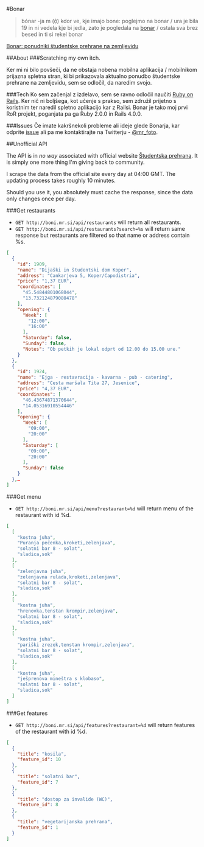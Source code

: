 #Bonar

> bónar -ja m (ọ̑) kdor ve, kje imajo bone: poglejmo na bonar / ura je bila 19 in ni vedela kje bi jedla, zato je pogledala na [bonar](http://bonar.si/) / ostala sva brez besed in ti si rekel bonar

[Bonar: ponudniki študentske prehrane na zemljevidu](http://bonar.si/)

##About
###Scratching my own itch.

Ker mi ni bilo povšeči, da ne obstaja nobena mobilna aplikacija / mobilnikom prijazna spletna stran, ki bi prikazovala aktualno ponudbo študentske prehrane na zemljevidu, sem se odločil, da naredim svojo.

###Tech
Ko sem začenjal z izdelavo, sem se ravno odločil naučiti [Ruby on Rails](http://rubyonrails.org/). Ker nič ni boljšega, kot učenje s prakso, sem združil prijetno s koristnim ter naredil spletno aplikacijo kar z Railsi. Bonar je tako moj prvi RoR projekt, poganjata pa ga Ruby 2.0.0 in Rails 4.0.0.

###Issues
Če imate kakršnekoli probleme ali ideje glede Bonarja, kar odprite [issue](https://github.com/mrfoto/bonar/issues) ali pa me kontaktirajte na Twitterju - [@mr_foto](https://twitter.com/mr_foto).

##Unofficial API

The API is in *no way* associated with official website [Študentska prehrana](http://www.studentska-prehrana.si/). It is simply one more thing I'm giving back to community.

I scrape the data from the official site every day at 04:00 GMT. The updating process takes roughly 10 minutes.

Should you use it, you absolutely must cache the response, since the data only changes once per day.

###Get restaurants

* `GET http://boni.mr.si/api/restaurants` will return all restaurants.
* `GET http://boni.mr.si/api/restaurants?search=%s` will return same response but restaurants are filtered so that name or address contain %s.

```json
[
  {
    "id": 1909,
    "name": "Dijaški in študentski dom Koper",
    "address": "Cankarjeva 5, Koper/Capodistria",
    "price": "1,37 EUR",
    "coordinates": [
      "45.54844801068044",
      "13.732124879080478"
    ],
    "opening": {
      "Week": [
        "12:00",
        "16:00"
      ],
      "Saturday": false,
      "Sunday": false,
      "Notes": "Ob petkih je lokal odprt od 12.00 do 15.00 ure."
    }
  },
  {
    "id": 1924,
    "name": "Ejga - restavracija - kavarna - pub - catering",
    "address": "Cesta maršala Tita 27, Jesenice",
    "price": "4,37 EUR",
    "coordinates": [
      "46.43674871370644",
      "14.05316910554446"
    ],
    "opening": {
      "Week": [
        "09:00",
        "20:00"
      ],
      "Saturday": [
        "09:00",
        "20:00"
      ],
      "Sunday": false
    }
  },…
]
```

###Get menu

* `GET http://boni.mr.si/api/menu?restaurant=%d` will return menu of the restaurant with id %d.

```json
[
  [
    "kostna juha",
    "Puranja pečenka,kroketi,zelenjava",
    "solatni bar 8 - solat",
    "sladica,sok"
  ],
  [
    "zelenjavna juha",
    "zelenjavna rulada,kroketi,zelenjava",
    "solatni bar 8 - solat",
    "sladica,sok"
  ],
  [
    "kostna juha",
    "hrenovka,tenstan krompir,zelenjava",
    "solatni bar 8 - solat",
    "sladica,sok"
  ],
  [
    "kostna juha",
    "pariški zrezek,tenstan krompir,zelenjava",
    "solatni bar 8 - solat",
    "sladica,sok"
  ],
  [
    "kostna juha",
    "ješprenova mineštra s klobaso",
    "solatni bar 8 - solat",
    "sladica,sok"
  ]
]
```

###Get features

* `GET http://boni.mr.si/api/features?restaurant=%d` will return features of the restaurant with id %d.

```json
[
  {
    "title": "kosila",
    "feature_id": 10
  },
  {
    "title": "solatni bar",
    "feature_id": 7
  },
  {
    "title": "dostop za invalide (WC)",
    "feature_id": 8
  },
  {
    "title": "vegetarijanska prehrana",
    "feature_id": 1
  }
]
```